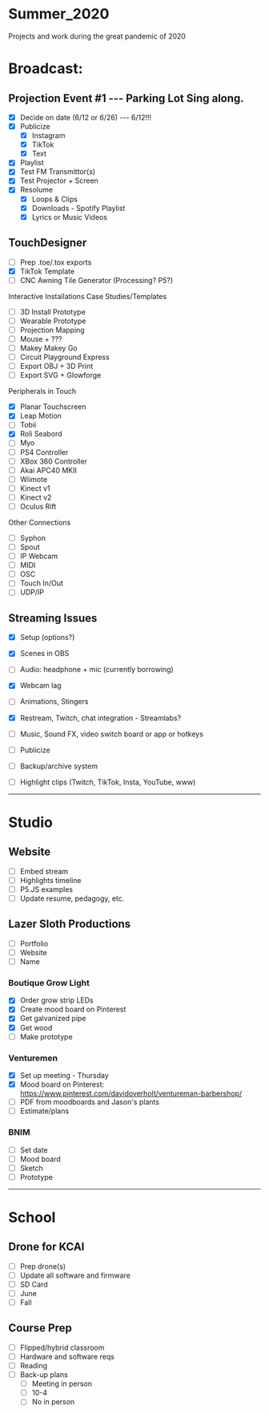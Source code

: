 # Summer_2020
Projects and work during the great pandemic of 2020

# Broadcast:

## Projection Event #1 --- Parking Lot Sing along.
- [X] Decide on date (6/12 or 6/26) --- 6/12!!!
- [X] Publicize
  - [X] Instagram
  - [X] TikTok
  - [X] Text
- [X] Playlist
- [X] Test FM Transmittor(s)
- [X] Test Projector + Screen
- [X] Resolume 
  - [X] Loops & Clips
  - [X] Downloads - Spotify Playlist
  - [X] Lyrics or Music Videos

## TouchDesigner

- [ ] Prep .toe/.tox exports
- [X] TikTok Template
- [ ] CNC Awning Tile Generator (Processing? P5?)

Interactive Installations Case Studies/Templates 
- [ ] 3D Install Prototype
- [ ] Wearable Prototype
- [ ] Projection Mapping
- [ ] Mouse + ???
- [ ] Makey Makey Go
- [ ] Circuit Playground Express
- [ ] Export OBJ + 3D Print
- [ ] Export SVG + Glowforge

Peripherals in Touch
- [X] Planar Touchscreen
- [X] Leap Motion
- [ ] Tobii
- [X] Roli Seabord
- [ ] Myo
- [ ] PS4 Controller
- [ ] XBox 360 Controller
- [ ] Akai APC40 MKII
- [ ] Wiimote
- [ ] Kinect v1
- [ ] Kinect v2
- [ ] Oculus Rift

Other Connections
- [ ] Syphon
- [ ] Spout
- [ ] IP Webcam
- [ ] MIDI
- [ ] OSC
- [ ] Touch In/Out
- [ ] UDP/IP

## Streaming Issues
  - [X] Setup (options?)
  - [X] Scenes in OBS
  - [ ] Audio: headphone + mic (currently borrowing)
  - [X] Webcam lag
  - [ ] Animations, Stingers
  - [X] Restream, Twitch, chat integration - Streamlabs?
  - [ ] Music, Sound FX, video switch board or app or hotkeys
  - [ ] Publicize
  - [ ] Backup/archive system
  - [ ] Highlight clips (Twitch, TikTok, Insta, YouTube, www)


-------------

# Studio

## Website
- [ ] Embed stream
- [ ] Highlights timeline
- [ ] P5.JS examples
- [ ] Update resume, pedagogy, etc.

## Lazer Sloth Productions
- [ ] Portfolio
- [ ] Website
- [ ] Name

### Boutique Grow Light
  - [X] Order grow strip LEDs
  - [X] Create mood board on Pinterest
  - [X] Get galvanized pipe
  - [X] Get wood
  - [ ] Make prototype
  
### Venturemen
  - [X] Set up meeting - Thursday
  - [X] Mood board on Pinterest: https://www.pinterest.com/davidoverholt/ventureman-barbershop/
  - [ ] PDF from moodboards and Jason's plants
  - [ ] Estimate/plans

### BNIM
  - [ ] Set date
  - [ ] Mood board
  - [ ] Sketch
  - [ ] Prototype
  
------------------

# School
  
## Drone for KCAI
- [ ] Prep drone(s)
- [ ] Update all software and firmware
- [ ] SD Card
- [ ] June 
- [ ] Fall

## Course Prep
- [ ] Flipped/hybrid classroom
- [ ] Hardware and software reqs
- [ ] Reading
- [ ] Back-up plans
  - [ ] Meeting in person
  - [ ] 10-4
  - [ ] No in person
